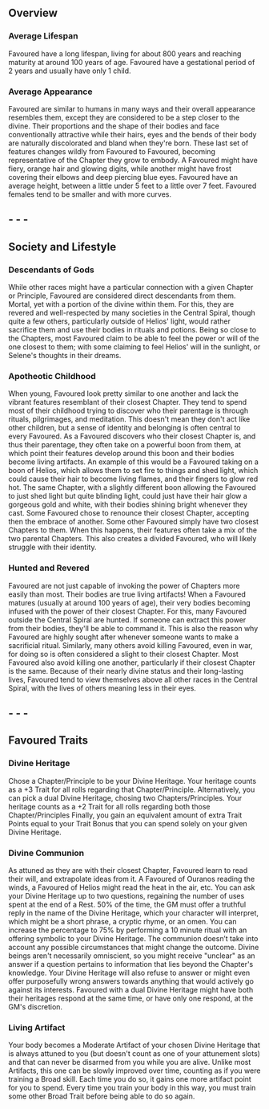 
## Overview 

### Average Lifespan
Favoured have a long lifespan, living for about 800 years and reaching maturity at around 100 years of age.
Favoured have a gestational period of 2 years and usually have only 1 child.

### Average Appearance  
Favoured are similar to humans in many ways and their overall appearance resembles them, except they are considered to be a step closer to the divine. Their proportions and the shape of their bodies and face conventionally attractive while their hairs, eyes and the bends of their body are naturally discolorated and bland when they're born. These last set of features changes wildly from Favoured to Favoured, becoming representative of the Chapter they grow to embody. A Favoured might have fiery, orange hair and glowing digits, while another might have frost covering their elbows and deep piercing blue eyes.
Favoured have an average height, between a little under 5 feet to a little over 7 feet. 
Favoured females tend to be smaller and with more curves.

## - - -
## **Society and Lifestyle**  

### Descendants of Gods
While other races might have a particular connection with a given Chapter or Principle, Favoured are considered direct descendants from them. Mortal, yet with a portion of the divine within them. For this, they are revered and well-respected by many societies in the Central Spiral, though quite a few others, particularly outside of Helios' light, would rather sacrifice them and use their bodies in rituals and potions.
Being so close to the Chapters, most Favoured claim to be able to feel the power or will of the one closest to them; with some claiming to feel Helios' will in the sunlight, or Selene's thoughts in their dreams.

### Apotheotic Childhood
When young, Favoured look pretty similar to one another and lack the vibrant features resemblant of their closest Chapter. They tend to spend most of their childhood trying to discover who their parentage is through rituals, pilgrimages, and meditation. This doesn't mean they don't act like other children, but a sense of identity and belonging is often central to every Favoured.
As a Favoured discovers who their closest Chapter is, and thus their parentage, they often take on a powerful boon from them, at which point their features develop around this boon and their bodies become living artifacts. An example of this would be a Favoured taking on a boon of Helios, which allows them to set fire to things and shed light, which could cause their hair to become living flames, and their fingers to glow red hot. The same Chapter, with a slightly different boon allowing the Favoured to just shed light but quite blinding light, could just have their hair glow a gorgeous gold and white, with their bodies shining bright whenever they cast.
Some Favoured chose to renounce their closest Chapter, accepting then the embrace of another. Some other Favoured simply have two closest Chapters to them. When this happens, their features often take a mix of the two parental Chapters. This also creates a divided Favoured, who will likely struggle with their identity.

### Hunted and Revered
Favoured are not just capable of invoking the power of Chapters more easily than most. Their bodies are true living artifacts! When a Favoured matures (usually at around 100 years of age), their very bodies becoming infused with the power of their closest Chapter. For this, many Favoured outside the Central Spiral are hunted. If someone can extract this power from their bodies, they'll be able to command it. This is also the reason why Favoured are highly sought after whenever someone wants to make a sacrificial ritual. Similarly, many others avoid killing Favoured, even in war, for doing so is often considered a slight to their closest Chapter. Most Favoured also avoid killing one another, particularly if their closest Chapter is the same.
Because of their nearly divine status and their long-lasting lives, Favoured tend to view themselves above all other races in the Central Spiral, with the lives of others meaning less in their eyes.

## - - -
## Favoured Traits

### Divine Heritage
Chose a Chapter/Principle to be your Divine Heritage. Your heritage counts as a +3 Trait for all rolls regarding that Chapter/Principle.
Alternatively, you can pick a dual Divine Heritage, chosing two Chapters/Principles. Your heritage counts as a +2 Trait for all rolls regarding both those Chapter/Principles
Finally, you gain an equivalent amount of extra Trait Points equal to your Trait Bonus that you can spend solely on your given Divine Heritage.

### Divine Communion
As attuned as they are with their closest Chapter, Favoured learn to read their will, and extrapolate ideas from it. A Favoured of Ouranos reading the winds, a Favoured of Helios might read the heat in the air, etc. 
You can ask your Divine Heritage up to two questions, regaining the number of uses spent at the end of a Rest. 50% of the time, the GM must offer a truthful reply in the name of the Divine Heritage, which your character will interpret, which might be a short phrase, a cryptic rhyme, or an omen. 
You can increase the percentage to 75% by performing a 10 minute ritual with an offering symbolic to your Divine Heritage.
The communion doesn’t take into account any possible circumstances that might change the outcome. Divine beings aren't necessarily omniscient, so you might receive "unclear" as an answer if a question pertains to information that lies beyond the Chapter's knowledge. Your Divine Heritage will also refuse to answer or might even offer purposefully wrong answers towards anything that would actively go against its interests.
Favoured with a dual Divine Heritage might have both their heritages respond at the same time, or have only one respond, at the GM's discretion.

### Living Artifact
Your body becomes a Moderate Artifact of your chosen Divine Heritage that is always attuned to you (but doesn't count as one of your attunement slots) and that can never be disarmed from you while you are alive.
Unlike most Artifacts, this one can be slowly improved over time, counting as if you were training a Broad skill. Each time you do so, it gains one more artifact point for you to spend.
Every time you train your body in this way, you must train some other Broad Trait before being able to do so again.